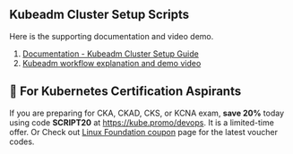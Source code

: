 ## Kubeadm Cluster Setup Scripts

Here is the supporting documentation and video demo.

1. [Documentation - Kubeadm Cluster Setup Guide](https://devopscube.com/setup-kubernetes-cluster-kubeadm/)
2. [Kubeadm workflow explanation and demo video](https://youtu.be/xX52dc3u2HU)

## 🚀 For Kubernetes Certification Aspirants

If you are preparing for CKA, CKAD, CKS, or KCNA exam, **save 20%** today using code **SCRIPT20** at https://kube.promo/devops. It is a limited-time offer. Or Check out [Linux Foundation coupon](https://scriptcrunch.com/linux-foundation-coupon/) page for the latest voucher codes.

